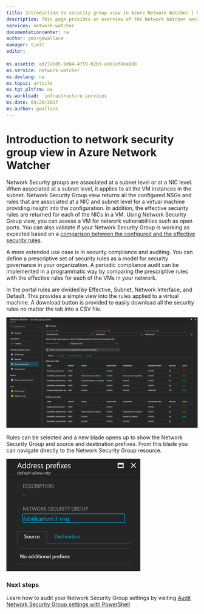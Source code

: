 ```yaml
---
title: Introduction to security group view in Azure Network Watcher | Microsoft Docs
description: This page provides an overview of the Network Watcher security view capability
services: network-watcher
documentationcenter: na
author: georgewallace
manager: timlt
editor: 

ms.assetid: ad27ab85-9d84-4759-b2b9-e861ef8ea8d8
ms.service: network-watcher
ms.devlang: na
ms.topic: article
ms.tgt_pltfrm: na
ms.workload:  infrastructure-services
ms.date: 04/26/2017
ms.author: gwallace
---
```


# Introduction to network security group view in Azure Network Watcher

Network Security groups are associated at a subnet level or at a NIC level. When associated at a subnet level, it applies to all the VM instances in the subnet. Network Security Group view returns all the configured NSGs and rules that are associated at a NIC and subnet level for a virtual machine providing insight into the configuration. In addition, the effective security rules are returned for each of the NICs in a VM. Using Network Security Group view, you can assess a VM for network vulnerabilities such as open ports. You can also validate if your Network Security Group is working as expected based on a [comparison between the configured and the effective security rules](network-watcher-nsg-auditing-powershell.md).

A more extended use case is in security compliance and auditing. You can define a prescriptive set of security rules as a model for security governance in your organization. A periodic compliance audit can be implemented in a programmatic way by comparing the prescriptive rules with the effective rules for each of the VMs in your network.

In the portal rules are divided by Effective, Subnet, Network Interface, and Default. This provides a simple view into the rules applied to a virtual machine. A download button is provided to easily download all the security rules no matter the tab into a CSV file.

![security group view][1]

Rules can be selected and a new blade opens up to show the Network Security Group and source and destination prefixes. From this blade you can navigate directly to the Network Security Group resource.

![drilldown][2]

### Next steps

Learn how to audit your Network Security Group settings by visiting [Audit Network Security Group settings with PowerShell](network-watcher-nsg-auditing-powershell.md)

[1]: ./media/network-watcher-security-group-view-overview/securitygroupview.png
[2]: ./media/network-watcher-security-group-view-overview/figure1.png









